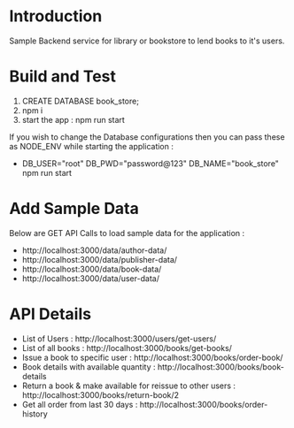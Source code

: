# Introduction 
Sample Backend service for library or bookstore to lend books to it's users. 

# Build and Test
1. CREATE DATABASE book_store;
2. npm i
3. start the app : npm run start 

If you wish to change the Database configurations then you can pass these as NODE_ENV while starting the application : 
- DB_USER="root" DB_PWD="password@123" DB_NAME="book_store" npm run start
				

# Add Sample Data
 Below are GET API Calls to load sample data for the application :

- http://localhost:3000/data/author-data/
- http://localhost:3000/data/publisher-data/
- http://localhost:3000/data/book-data/
- http://localhost:3000/data/user-data/

# API Details

- List of Users : http://localhost:3000/users/get-users/
- List of all books : http://localhost:3000/books/get-books/
- Issue a book to specific user : http://localhost:3000/books/order-book/
- Book details with available quantity : http://localhost:3000/books/book-details
- Return a book & make available for reissue to other users : http://localhost:3000/books/return-book/2
- Get all order from last 30 days : http://localhost:3000/books/order-history